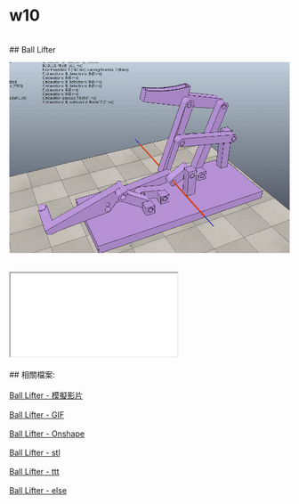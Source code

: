 # w10
</br>
## Ball Lifter
</br>

![](../photos/w10.gif)

</br>
<iframe src=\\\"https://www.youtube.com/watch?v=WOvz0JdcdZI&feature=youtu.be\\\" style=\\\"border: 0; top: 0; left: 0; width: 100%; height: 100%; position: absolute;\\\" allowfullscreen scrolling=\\\"no\\\"></iframe>
</br>
</br>
## 相關檔案:
</br>
</br>
<a href="https://www.youtube.com/watch?v=WOvz0JdcdZI&feature=youtu.be">Ball Lifter - 模擬影片</a>
</br>
</br>
<a href="https://github.com/s40523117/gitbook/blob/master/ag4/photos/w10.gif">Ball Lifter - GIF</a>
</br>
</br>
<a href="https://cad.onshape.com/documents/1f91b5d82f8611ba3ad677e0/w/6abeec5a8972315feea37726/e/f53d1f934906bf4f7927a723">Ball Lifter - Onshape</a>
</br>
</br>
<a href="https://github.com/s40523117/cd2018/tree/gh-pages/Ball%20lifter/stl">Ball Lifter - stl</a>
</br>
</br>
<a href="https://github.com/s40523117/cd2018/tree/gh-pages/Ball%20lifter/ttt">Ball Lifter - ttt</a>
</br>
</br>
<a href="https://github.com/s40523117/cd2018/tree/gh-pages/Ball%20lifter">Ball Lifter - else</a>
